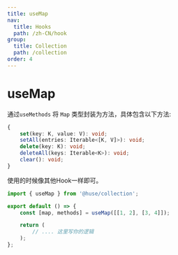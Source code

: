 ```yaml
---
title: useMap
nav:
  title: Hooks
  path: /zh-CN/hook
group:
  title: Collection
  path: /collection
order: 4
---
```


# useMap

通过`useMethods` 将 `Map` 类型封装为方法，具体包含以下方法:

```typescript
{
    set(key: K, value: V): void;
    setAll(entries: Iterable<[K, V]>): void;
    delete(key: K): void;
    deleteAll(keys: Iterable<K>): void;
    clear(): void;
}
```

使用的时候像其他Hook一样即可。

```javascript
import { useMap } from '@huse/collection';

export default () => {
    const [map, methods] = useMap([[1, 2], [3, 4]]);

    return (
        // .... 这里写你的逻辑
    );
};
```